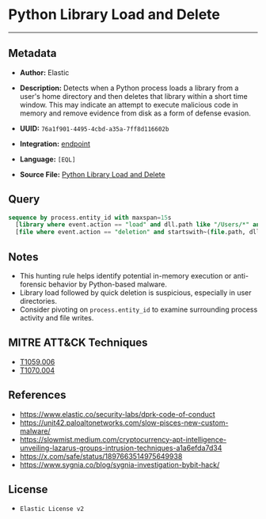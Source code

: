 # Python Library Load and Delete

---

## Metadata

- **Author:** Elastic
- **Description:** Detects when a Python process loads a library from a user's home directory and then deletes that library within a short time window. This may indicate an attempt to execute malicious code in memory and remove evidence from disk as a form of defense evasion.

- **UUID:** `76a1f901-4495-4cbd-a35a-7ff8d116602b`
- **Integration:** [endpoint](https://docs.elastic.co/integrations/endpoint)
- **Language:** `[EQL]`
- **Source File:** [Python Library Load and Delete](../queries/defense_evasion_python_library_load_and_delete.toml)

## Query

```sql
sequence by process.entity_id with maxspan=15s
  [library where event.action == "load" and dll.path like "/Users/*" and process.name like~ "python"]
  [file where event.action == "deletion" and startswith~(file.path, dll.path)]
```

## Notes

- This hunting rule helps identify potential in-memory execution or anti-forensic behavior by Python-based malware.
- Library load followed by quick deletion is suspicious, especially in user directories.
- Consider pivoting on `process.entity_id` to examine surrounding process activity and file writes.

## MITRE ATT&CK Techniques

- [T1059.006](https://attack.mitre.org/techniques/T1059/006)
- [T1070.004](https://attack.mitre.org/techniques/T1070/004)

## References

- https://www.elastic.co/security-labs/dprk-code-of-conduct
- https://unit42.paloaltonetworks.com/slow-pisces-new-custom-malware/
- https://slowmist.medium.com/cryptocurrency-apt-intelligence-unveiling-lazarus-groups-intrusion-techniques-a1a6efda7d34
- https://x.com/safe/status/1897663514975649938
- https://www.sygnia.co/blog/sygnia-investigation-bybit-hack/

## License

- `Elastic License v2`
